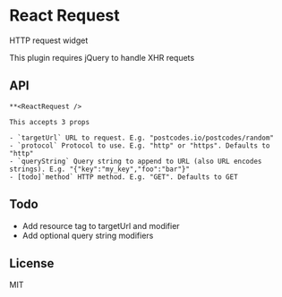 # React Request

HTTP request widget

This plugin requires jQuery to handle XHR requets

## API

```
**<ReactRequest />

This accepts 3 props

- `targetUrl` URL to request. E.g. "postcodes.io/postcodes/random"
- `protocol` Protocol to use. E.g. "http" or "https". Defaults to "http"
- `queryString` Query string to append to URL (also URL encodes strings). E.g. "{"key":"my_key","foo":"bar"}"
- [todo]`method` HTTP method. E.g. "GET". Defaults to GET

```

## Todo

- Add resource tag to targetUrl and modifier
- Add optional query string modifiers

## License

MIT